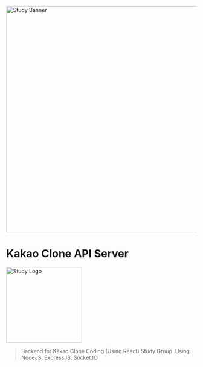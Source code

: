 <img src="http://drive.google.com/uc?export=view&id=1JLCLNue-oMqPXusKp18zVCuAklnWEb4H" title="study-banner" alt="Study Banner" width="600px"></img><br/>

# Kakao Clone API Server

<img src="http://drive.google.com/uc?export=view&id=1a_0pWq-RwJwUJg3JjQ8j-F7TOe9QW7TU" title="study-logo" alt="Study Logo" width="200px" height="200px"></img><br/>

> Backend for Kakao Clone Coding (Using React) Study Group. Using NodeJS, ExpressJS, Socket.IO
